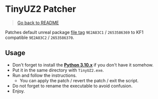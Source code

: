 # TinyUZ2 Patcher

> [Go back to README](../README.md)

Patches default unreal package [file tag](https://wiki.beyondunreal.com/Unreal_package#Package_header) `9E2A83C1` / `2653586369` to KF1 compatible `9E2A83C2` / `2653586370`.

## Usage

- Don't forget to install the [**Python 3.10.x**](https://www.python.org/) if you don't have it somehow.
- Put it in the same directory with `TinyUZ2.exe`.
- Run and follow the instructions.
  - You can apply the patch / revert the patch / exit the script.
- Do not forget to rename the executable to avoid confusion.
- Enjoy.

